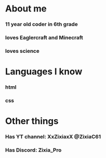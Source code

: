 # About me

### 11 year old coder in 6th grade
### loves Eaglercraft and Minecraft
### loves science

# Languages I know
### html
### css

# Other things
### Has YT channel: XxZixiaxX @ZixiaC61
### Has Discord: Zixia_Pro
